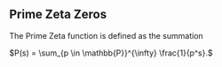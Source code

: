 ## Prime Zeta Zeros
The Prime Zeta function is defined as the summation

$P(s) = \sum_{p \in \mathbb{P}}^{\infty} \frac{1}{p^s}.$

